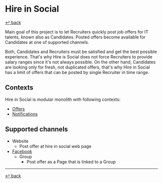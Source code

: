 # Hire in Social

[↩️ back](/README.md)

Main goal of this project is to let Recruiters quickly post job offers for IT talents, known also as Candidates. 
Posted offers become available for Candidates at one of supported channels. 

Both, Candidates and Recruiters must be satisfied and get the best possible experience. That's why Hire is Social does not force
Recruiters to provide salary ranges since it's not always possible. On the other hand, Candidates are looking only for 
fresh, not duplicated offers, that's why Hire in Social has a limit of offers that can be posted by single Recruiter in
time range.  

## Contexts

Hire in Social is modular monolith with following contexts:

* [Offers](/php/itoffers/src/ITOffers/Offers)
* [Notifications](/php/itoffers/src/ITOffers/Notifications)

## Supported channels 

 * Website
    * Post offer at hire in social web page 
 * [Facebook](/php/itoffers/docs/channel/facebook.md) 
    * Group 
        * Post offer as a Page that is linked to a Group

---
[↩️ back](/README.md)